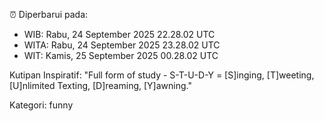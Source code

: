 ⏰ Diperbarui pada:
- WIB: Rabu, 24 September 2025 22.28.02 UTC
- WITA: Rabu, 24 September 2025 23.28.02 UTC
- WIT: Kamis, 25 September 2025 00.28.02 UTC

Kutipan Inspiratif:
"Full form of study - S-T-U-D-Y = [S]inging, [T]weeting, [U]nlimited Texting, [D]reaming, [Y]awning."


Kategori: funny

